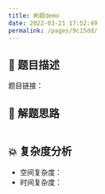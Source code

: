 ```yaml
---
title: 刷题demo
date: 2022-03-21 17:52:49
permalink: /pages/9c15dd/
---
```

## 📃 题目描述

题目链接：

## 🔔 解题思路


```java

```

## 💥 复杂度分析

- 空间复杂度：
- 时间复杂度：

